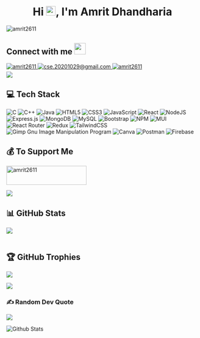 <!-- [![MasterHead](https://repository-images.githubusercontent.com/588181932/e36ec678-7984-4cdd-8e4c-a3932772ff8e)](https://www.linkedin.com/in/amrit2611/) -->
<h1 align="center">Hi <img src="https://media.giphy.com/media/hvRJCLFzcasrR4ia7z/giphy.gif" width="25px">, I'm Amrit Dhandharia</h1>

<p align="left"> <img src="https://komarev.com/ghpvc/?username=amrit2611&label=Profile%20views&color=0e75b6&style=flat" alt="amrit2611" /> </p>



<h2> Connect with me <img src="https://raw.githubusercontent.com/ShahriarShafin/ShahriarShafin/main/Assets/handshake.gif" height="30px"></h2>

<div align="left">
<!-- [![LinkedIn](https://img.shields.io/badge/LinkedIn-%230077B5.svg?logo=linkedin&logoColor=white&style=for-the-badge)](https://linkedin.com/in//in/amrit2611) 
<a href="mailto:omgawandeofficial9834899149@gmail.com" target="_blank"> -->
<a href="https://www.linkedin.com/in/amrit2611/" target="_blank">
<img src=https://img.shields.io/badge/linkedin-%231E77B5.svg?&style=for-the-badge&logo=linkedin&logoColor=white alt=amrit2611 linkedin style="margin-bottom: 5px;" />
</a>
<a href="mailto:cse.20201029@gmail.com" target="_blank">
<img src="https://img.shields.io/badge/Gmail-D14836?style=for-the-badge&logo=gmail&logoColor=white" alt=cse.20201029@gmail.com mail style="margin-bottom: 5px;" />
</a>
<a href="https://twitter.com/amrit2611" target="_blank">
<img src=https://img.shields.io/badge/twitter-%2300acee.svg?&style=for-the-badge&logo=twitter&logoColor=white alt=amrit2611 twitter style="margin-bottom: 5px;" />
</a>
<!-- [![Twitter](https://img.shields.io/badge/Twitter-%231DA1F2.svg?logo=Twitter&logoColor=white&style=for-the-badge)](https://twitter.com/amrit2611)  -->
</div>




<img src="https://user-images.githubusercontent.com/73097560/115834477-dbab4500-a447-11eb-908a-139a6edaec5c.gif">
<!-- <img align="right" alt="Coding" width="400" src="https://media4.giphy.com/media/v1.Y2lkPTc5MGI3NjExYWIyZjFjMDc5NzIzYWQ5MzgyNTQ1MjFiNGRjZDg1ZDgyNzI2MTAzYSZjdD1n/qgQUggAC3Pfv687qPC/giphy.gif"> -->




<!-- - 🌱 I’m currently learning **MongoDB, ExpressJS and Python**

- 👨‍💻 All of my projects are available @ [GitHub](https://github.com/amrit2611)

- 💬 Ask me about **ReactJS**

- 📫 How to reach me **cse.20201029@gmail.com**

- ⚡ Fun fact **I am funny. Probably.**
 -->

## 💻 Tech Stack
![C](https://img.shields.io/badge/c-%2300599C.svg?style=for-the-badge&logo=c&logoColor=white) ![C++](https://img.shields.io/badge/c++-%2300599C.svg?style=for-the-badge&logo=c%2B%2B&logoColor=white) ![Java](https://img.shields.io/badge/java-%23ED8B00.svg?style=for-the-badge&logo=java&logoColor=white) ![HTML5](https://img.shields.io/badge/html5-%23E34F26.svg?style=for-the-badge&logo=html5&logoColor=white) ![CSS3](https://img.shields.io/badge/css3-%231572B6.svg?style=for-the-badge&logo=css3&logoColor=white) ![JavaScript](https://img.shields.io/badge/javascript-%23323330.svg?style=for-the-badge&logo=javascript&logoColor=%23F7DF1E) ![React](https://img.shields.io/badge/react-%2320232a.svg?style=for-the-badge&logo=react&logoColor=%2361DAFB) ![NodeJS](https://img.shields.io/badge/node.js-6DA55F?style=for-the-badge&logo=node.js&logoColor=white) ![Express.js](https://img.shields.io/badge/express.js-%23404d59.svg?style=for-the-badge&logo=express&logoColor=%2361DAFB) ![MongoDB](https://img.shields.io/badge/MongoDB-%234ea94b.svg?style=for-the-badge&logo=mongodb&logoColor=white) ![MySQL](https://img.shields.io/badge/mysql-%2300f.svg?style=for-the-badge&logo=mysql&logoColor=white) ![Bootstrap](https://img.shields.io/badge/bootstrap-%23563D7C.svg?style=for-the-badge&logo=bootstrap&logoColor=white) ![NPM](https://img.shields.io/badge/NPM-%23000000.svg?style=for-the-badge&logo=npm&logoColor=white) ![MUI](https://img.shields.io/badge/MUI-%230081CB.svg?style=for-the-badge&logo=material-ui&logoColor=white) ![React Router](https://img.shields.io/badge/React_Router-CA4245?style=for-the-badge&logo=react-router&logoColor=white) ![Redux](https://img.shields.io/badge/redux-%23593d88.svg?style=for-the-badge&logo=redux&logoColor=white) ![TailwindCSS](https://img.shields.io/badge/tailwindcss-%2338B2AC.svg?style=for-the-badge&logo=tailwind-css&logoColor=white) ![Gimp Gnu Image Manipulation Program](https://img.shields.io/badge/Gimp-657D8B?style=for-the-badge&logo=gimp&logoColor=FFFFFF) ![Canva](https://img.shields.io/badge/Canva-%2300C4CC.svg?style=for-the-badge&logo=Canva&logoColor=white) ![Postman](https://img.shields.io/badge/Postman-FF6C37?style=for-the-badge&logo=postman&logoColor=white) ![Firebase](https://img.shields.io/badge/firebase-%23039BE5.svg?style=for-the-badge&logo=firebase)

<h2 align="left">💰 To Support Me</h2>
<p align="left"><a href="https://www.buymeacoffee.com/amrit2611"> <img align="center" src="https://cdn.buymeacoffee.com/buttons/v2/default-yellow.png" height="50" width="210" alt="amrit2611" /></a></p>

<img src="https://user-images.githubusercontent.com/73097560/115834477-dbab4500-a447-11eb-908a-139a6edaec5c.gif">

## 📊 GitHub Stats
![](https://github-readme-streak-stats.herokuapp.com/?user=amrit2611&theme=highcontrast&hide_border=true)<br/><br>
<!-- ![](https://github-readme-stats.vercel.app/api?username=amrit2611&theme=highcontrast&hide_border=true&include_all_commits=false&count_private=false)<br/> -->

<!-- ![](https://github-readme-stats.vercel.app/api/top-langs/?username=amrit2611&theme=highcontrast&hide_border=true&include_all_commits=false&count_private=false&layout=compact) -->


## 🏆 GitHub Trophies
![](https://github-profile-trophy.vercel.app/?username=amrit2611&theme=radical&no-frame=true&no-bg=true&margin-w=4)

<img src="https://user-images.githubusercontent.com/73097560/115834477-dbab4500-a447-11eb-908a-139a6edaec5c.gif">

### ✍️ Random Dev Quote
![](https://quotes-github-readme.vercel.app/api?type=horizontal&theme=radical)


<img src="https://raw.githubusercontent.com/bornmay/bornmay/Update/svg/Bottom.svg" alt="Github Stats" />

